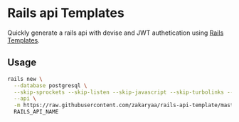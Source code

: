 # Rails api Templates

Quickly generate a rails api with devise and JWT authetication
using [Rails Templates](http://guides.rubyonrails.org/rails_application_templates.html).

## Usage

```bash
rails new \
  --database postgresql \
  --skip-sprockets --skip-listen --skip-javascript --skip-turbolinks --skip-test --skip-system-test --skip-webpack-install \
  --api \
  -m https://raw.githubusercontent.com/zakaryaa/rails-api-template/master/rails-api-template.rb \
  RAILS_API_NAME
```
